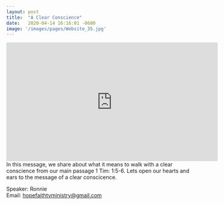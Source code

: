 ```yaml
---
layout: post
title:  "A Clear Conscience"
date:   2020-04-14 16:16:01 -0600
image: '/images/pages/Website_35.jpg'
---
```

<iframe width="560" height="315" src="https://www.youtube.com/embed/F1WFNCLzhR0" frameborder="0" allow="accelerometer; autoplay; encrypted-media; gyroscope; picture-in-picture" allowfullscreen></iframe>
In this message, we share about what it means to walk with a clear conscience from our main passage 1 Tim: 1:5-6. Lets open our hearts and ears to the message of a clear conscicence.

Speaker: Ronnie <br>
Email: hopefaithtvministry@gmail.com 
